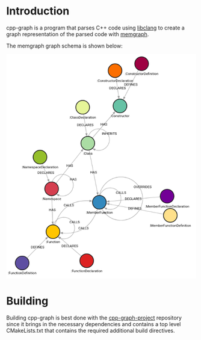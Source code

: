# Introduction

cpp-graph is a program that parses C++ code using
[libclang](https://clang.llvm.org/doxygen/group__CINDEX.html) to
create a graph representation of the parsed code with
[memgraph](https://memgraph.com/).

The memgraph graph schema is shown below:

![Graph Schema](./doc/assets/graph-schema.png)

# Building

Building cpp-graph is best done with the
[cpp-graph-project](https://github.com/goodfella/cpp-graph-project)
repository since it brings in the necessary dependencies and contains
a top level CMakeLists.txt that contains the required additional build
directives.
